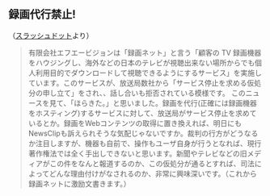 
## 録画代行禁止!

（[スラッシュドット](http://slashdot.jp/articles/04/08/12/235236.shtml?topic=73)より）

> 有限会社エフエービジョンは「録画ネット」と言う「顧客の TV 録画機器をハウジングし、海外などの日本のテレビが視聴出来ない場所からでも個人利用目的でダウンロードして視聴できるようにするサービス」を実施しています。このサービスが、放送局数社から「サービス停止を求める仮処分の申し立て」をされ、、話し合いも拒否されている模様です。 
このニュースを見て、「ほらきた。」と思いました。録画を代行(正確には録画機器をホスティング)するサービスに対して、放送局がサービス停止を求めているとか。録画をWebコンテンツの取得に置き換えれば、明日にもNewsClipも訴えられそうな気配じゃないですか。裁判の行方がどうなるか注目しますが、機器も自前で、操作もユーザ自身が行うとなれば、現行著作権法では全く手出しできないと思います。新聞やテレビなどの旧メディアがこの件をなんと報道するのか、この仮処分が通るとすれば、司法によってどんな理由付けがなされるのか、非常に興味深いです。（これから録画ネットに激励文書きます。）





